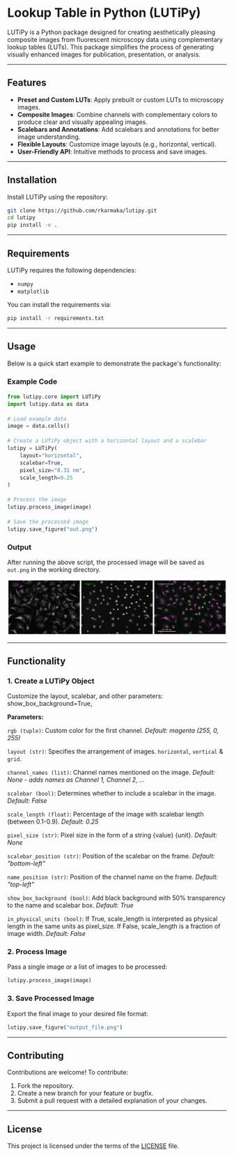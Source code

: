 # Lookup Table in Python (LUTiPy)

LUTiPy is a Python package designed for creating aesthetically pleasing composite images from fluorescent microscopy data using complementary lookup tables (LUTs). This package simplifies the process of generating visually enhanced images for publication, presentation, or analysis.

---

## Features

- **Preset and Custom LUTs**: Apply prebuilt or custom LUTs to microscopy images.
- **Composite Images**: Combine channels with complementary colors to produce clear and visually appealing images.
- **Scalebars and Annotations**: Add scalebars and annotations for better image understanding.
- **Flexible Layouts**: Customize image layouts (e.g., horizontal, vertical).
- **User-Friendly API**: Intuitive methods to process and save images.

---

## Installation

Install LUTiPy using the repository:

```bash
git clone https://github.com/rkarmaka/lutipy.git
cd lutipy
pip install -e .
```

---

## Requirements

LUTiPy requires the following dependencies:

- `numpy`
- `matplotlib`

You can install the requirements via:

```bash
pip install -r requirements.txt
```

---

## Usage

Below is a quick start example to demonstrate the package's functionality:

### Example Code

```python
from lutipy.core import LUTiPy
import lutipy.data as data

# Load example data
image = data.cells()

# Create a LUTiPy object with a horizontal layout and a scalebar
lutipy = LUTiPy(
    layout="horizontal",
    scalebar=True,
    pixel_size="0.31 nm",
    scale_length=0.25
)

# Process the image
lutipy.process_image(image)

# Save the processed image
lutipy.save_figure("out.png")
```

### Output

After running the above script, the processed image will be saved as `out.png` in the working directory.

<img src="assets/out.png"/>

---

## Functionality

### 1. Create a LUTiPy Object
Customize the layout, scalebar, and other parameters:
show_box_background=True,

**Parameters:**

```rgb (tuple)```: Custom color for the first channel. *Default: magenta (255, 0, 255)*

```layout (str)```: Specifies the arrangement of images. ```horizontal```, ```vertical``` & ```grid```.

```channel_names (list)```: Channel names mentioned on the image. *Default: None - adds names as Channel 1, Channel 2, ...*

```scalebar (bool)```: Determines whether to include a scalebar in the image. *Default: False*

```scale_length (float)```: Percentage of the image with scalebar length (between 0.1-0.9). *Default: 0.25*

```pixel_size (str)```: Pixel size in the form of a string {value} {unit}. *Default: None*

```scalebar_position (str)```: Position of the scalebar on the frame. *Default: "bottom-left"*

```name_position (str)```: Position of the channel name on the frame. *Default: "top-left"*

```show_box_background (bool)```: Add black background with 50% transparency to the name and scalebar box. *Default: True*

```in_physical_units (bool)```: If True, scale_length is interpreted as physical length in the same units as pixel_size. If False, scale_length is a fraction of image width. *Default: False*


### 2. Process Image
Pass a single image or a list of images to be processed:

```python
lutipy.process_image(image)
```

### 3. Save Processed Image
Export the final image to your desired file format:

```python
lutipy.save_figure("output_file.png")
```

---

## Contributing

Contributions are welcome! To contribute:

1. Fork the repository.
2. Create a new branch for your feature or bugfix.
3. Submit a pull request with a detailed explanation of your changes.

---

## License

This project is licensed under the terms of the [LICENSE](LICENSE) file.
